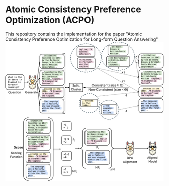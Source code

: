 # Atomic Consistency Preference Optimization (ACPO)
This repository contains the implementation for the paper "Atomic Consistency Preference Optimization for Long-form Question Answering"
![Alt text for the image](images/overview.png)

